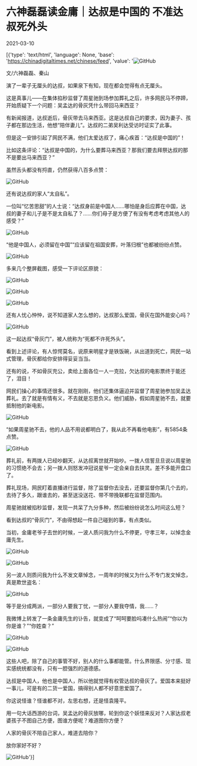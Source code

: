 # 六神磊磊读金庸｜达叔是中国的 不准达叔死外头

2021-03-10

[{'type': 'text/html', 'language': None, 'base': 'https://chinadigitaltimes.net/chinese/feed', 'value': '![GitHub](https://chinadigitaltimes.net/chinese/files/2021/03/post-663414-6048aa4177273.)

文/六神磊磊、秦山

演了一辈子无厘头的达叔，如果泉下有知，现在都会觉得有点无厘头。

这是真事儿——在集体掐秒监督了周星驰到场参加葬礼之后，许多网民马不停蹄，开始质疑下一个问题：吴孟达的骨灰凭什么带回马来西亚？

有新闻报道，达叔逝后，骨灰带去马来西亚。这是达叔自己的要求，因为妻子、孩子都在那边生活，他想“陪伴妻儿”。达叔的二弟吴利达受访时证实了此事。

但是这一安排引起了网民不满，他们太爱达叔了，痛心疾首：“达叔是中国的”！

比如这条评论：“达叔是中国的，为什么要葬马来西亚？那我们要去拜祭达叔的那不是要出马来西亚？”

虽然舌头都没有捋直，仍然获得八百多点赞：

![GitHub](https://chinadigitaltimes.net/chinese/files/2021/03/post-663414-6048aa4543197.png)

还有说达叔的家人“太自私”。

一位叫“忆苦思甜”的人士说：“达叔身前是中国人……哪怕是身后应葬在中国，达叔的妻子和儿子是不是太自私了？……你们母子是方便了有没有考虑考虑其他人的感受？”

![GitHub](https://chinadigitaltimes.net/chinese/files/2021/03/post-663414-6048aa4800e94.png)

“他是中国人，必须留在中国”“应该留在祖国安葬，叶落归根”也都被纷纷点赞。

![GitHub](https://chinadigitaltimes.net/chinese/files/2021/03/post-663414-6048aa4acc7f1.png)

多来几个整屏截图，感受一下评论区原貌：

![GitHub](https://chinadigitaltimes.net/chinese/files/2021/03/post-663414-6048aa4dcbdc5.png)

![GitHub](https://chinadigitaltimes.net/chinese/files/2021/03/post-663414-6048aa50bb1ee.png)

![GitHub](https://chinadigitaltimes.net/chinese/files/2021/03/post-663414-6048aaa66a1db.png)

还有人忧心忡忡，说不知道家人怎么想的，达叔那么爱国，骨灰在国外能安心吗？

![GitHub](https://chinadigitaltimes.net/chinese/files/2021/03/post-663414-6048aa56b6c7a.png)

这一起达叔“骨灰门”，被人统称为“死都不许死外头”。

看到上述评论，有人惊愕莫名，说原来明星才是铁饭碗，从出道到死亡，网民一站式管理，骨灰都给你安排得妥妥当当。

还有的说，不如骨灰充公，卖给上面各位一人一克拉，欠达叔的电影票终于能还了，泪目！

网民们操心的事情还很多。就在刚刚，他们还集体逼迫并监督了周星驰参加吴孟达葬礼。去了就是有情有义，不去就是忘恩负义。他们威胁，假如周星驰不去，就要抵制他的新电影。

![GitHub](https://chinadigitaltimes.net/chinese/files/2021/03/post-663414-6048aa595e01c.png)

“如果周星驰不去，他的人品不用说都明白了，我从此不再看他电影”，有5854条点赞。

![GitHub](https://chinadigitaltimes.net/chinese/files/2021/03/post-663414-6048aa5c343e3.png)

葬礼前，有两拨人已经吵翻天，从达叔离世就开始吵。一拨人信誓旦旦说以周星驰的习惯绝不会去；另一拨人则怒发冲冠说星爷一定会亲自去扶灵。差不多能开盘口了。

葬礼现场，网民盯着直播进行监督，除了监督你去没去，还要监督你第几个去的，去待了多久，跟谁去的，甚至送没送花、带不带挽联都在监督范围内。

周星驰就被掐秒监督，发现一共呆了九分多种，然后被纷纷说怎么时间这么短？

看到达叔的“骨灰门”，不由得想起一件自己碰到的事，有点类似。

当初，金庸老爷子去世的时候，一波人质问我为什么不停更，守孝三年，以悼念金庸先生。

![GitHub](https://chinadigitaltimes.net/chinese/files/2021/03/post-663414-6048aa5edfee4.png)

![GitHub](https://chinadigitaltimes.net/chinese/files/2021/03/post-663414-6048aaa7f1268.)

另一波人则质问我为什么不发文章悼念，一周年的时候又为什么不专门发文悼念，真是欺世盗名：

![GitHub](https://chinadigitaltimes.net/chinese/files/2021/03/post-663414-6048aa63794e9.png)

等于是分成两派，一部分人要我丁忧，一部分人要我夺情，我……？

我微博上转发了一条金庸先生的讣告，就变成了“呵呵要脸吗凑什么热闹”“你以为你是谁？”“你姓查？”

![GitHub](https://chinadigitaltimes.net/chinese/files/2021/03/post-663414-6048aa6510ffb.)

![GitHub](https://chinadigitaltimes.net/chinese/files/2021/03/post-663414-6048aaa98256e.png)

这些人吧，除了自己的事管不好，别人的什么事都能管。什么界限感、分寸感、现实感统统都没有，只有一腔强烈的道德感。

达叔是中国人，他也是中国人，所以他就觉得有权管达叔的骨灰了。爱国本来挺好一事儿，可是有的二货一爱国，搞得别人都不好意思爱国了。

你这说怪谁？怪谁都不对，左思右想，还是怪袁隆平。

用一句大话西游的台词，吴孟达的骨灰放哪，轮到你这个妖怪来反对？人家达叔老婆孩子不图自己方便，图谁方便呢？难道图你方便？

人家的骨灰不陪自己家人，难道去陪你？

放你家好不好？

![GitHub](https://chinadigitaltimes.net/chinese/files/2021/03/post-663414-6048aa68d301d.)'}]